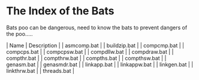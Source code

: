 # The Index of the Bats

Bats poo can be dangerous, need to know the bats to prevent dangers of the poo.....

| Name         | Description     | 
| asmcomp.bat  |
| buildzip.bat |
| compcmp.bat  |
| compcps.bat  |
| compcpsw.bat |
| compdllw.bat |
| compdraw.bat |
| compthr.bat  |
| compthrw.bat |
| compths.bat  |
| compthsw.bat |
| genasm.bat   |
| genasmdr.bat |
| linkapp.bat  |
| linkappw.bat |
| linkgen.bat  |
| linkthrw.bat |
| threads.bat  |
